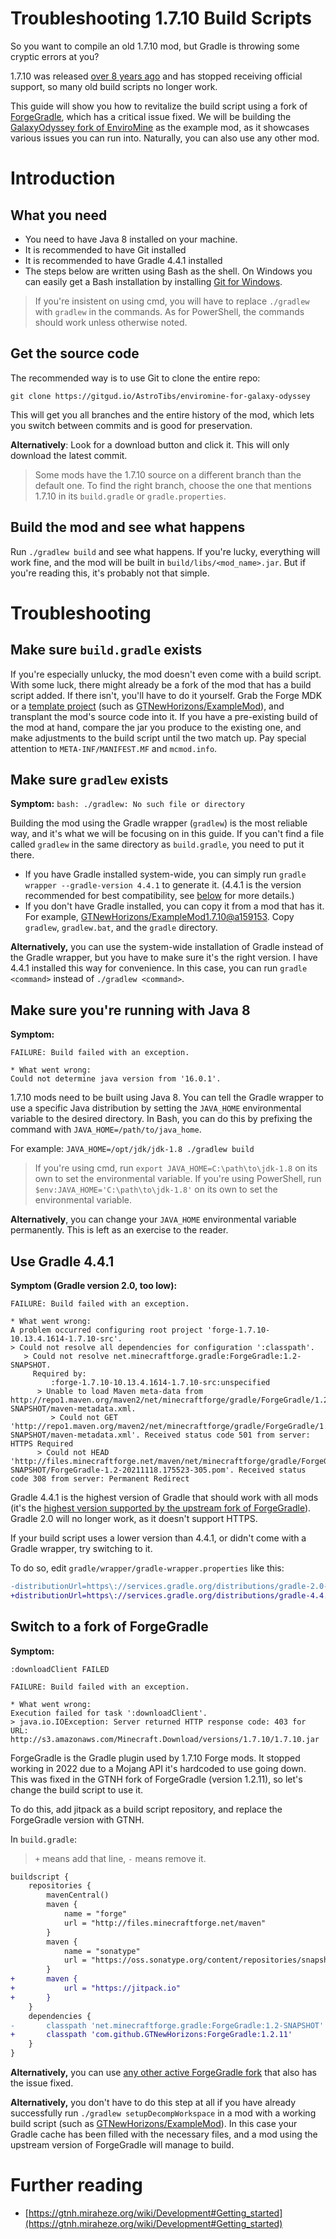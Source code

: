 # Troubleshooting 1.7.10 Build Scripts

So you want to compile an old 1.7.10 mod, but Gradle is throwing some cryptic errors at you?

1.7.10 was released [over 8 years ago](https://howoldisminecraft1710.today/) and has stopped receiving official support, so many old build scripts no longer work.

This guide will show you how to revitalize the build script using a fork of [ForgeGradle](forgegradle.md), which has a critical issue fixed. We will be building the [GalaxyOdyssey fork of EnviroMine](https://gitgud.io/AstroTibs/enviromine-for-galaxy-odyssey) as the example mod, as it showcases various issues you can run into. Naturally, you can also use any other mod.

# Introduction

## What you need
* You need to have Java 8 installed on your machine.
* It is recommended to have Git installed
* It is recommended to have Gradle 4.4.1 installed
* The steps below are written using Bash as the shell. On Windows you can easily get a Bash installation by installing [Git for Windows](https://git-scm.com/download/win).

> If you're insistent on using cmd, you will have to replace `./gradlew` with `gradlew` in the commands. As for PowerShell, the commands should work unless otherwise noted.

## Get the source code

The recommended way is to use Git to clone the entire repo:
```
git clone https://gitgud.io/AstroTibs/enviromine-for-galaxy-odyssey
```
This will get you all branches and the entire history of the mod, which lets you switch between commits and is good for preservation.

**Alternatively**: Look for a download button and click it. This will only download the latest commit.

> Some mods have the 1.7.10 source on a different branch than the default one. To find the right branch, choose the one that mentions 1.7.10 in its `build.gradle` or `gradle.properties`.

## Build the mod and see what happens

Run `./gradlew build` and see what happens. If you're lucky, everything will work fine, and the mod will be built in `build/libs/<mod_name>.jar`. But if you're reading this, it's probably not that simple.

# Troubleshooting

## Make sure `build.gradle` exists

If you're especially unlucky, the mod doesn't even come with a build script. With some luck, there might already be a fork of the mod that has a build script added. If there isn't, you'll have to do it yourself. Grab the Forge MDK or a [template project](forge-workspace-setup.md#template-projects) (such as [GTNewHorizons/ExampleMod](https://github.com/GTNewHorizons/ExampleMod1.7.10)), and transplant the mod's source code into it. If you have a pre-existing build of the mod at hand, compare the jar you produce to the existing one, and make adjustments to the build script until the two match up. Pay special attention to `META-INF/MANIFEST.MF` and `mcmod.info`.

## Make sure `gradlew` exists

**Symptom:** `bash: ./gradlew: No such file or directory` 

Building the mod using the Gradle wrapper (`gradlew`) is the most reliable way, and it's what we will be focusing on in this guide. If you can't find a file called `gradlew` in the same directory as `build.gradle`, you need to put it there.

* If you have Gradle installed system-wide, you can simply run `gradle wrapper --gradle-version 4.4.1` to generate it. (4.4.1 is the version recommended for best compatibility, see [below](#use-gradle-441) for more details.)
* If you don't have Gradle installed, you can copy it from a mod that has it. For example, [GTNewHorizons/ExampleMod1.7.10@a159153](https://github.com/GTNewHorizons/ExampleMod1.7.10/tree/a15915363a5a46dc609d3de46c069bcb8b4db527). Copy `gradlew`, `gradlew.bat`, and the `gradle` directory.

**Alternatively,** you can use the system-wide installation of Gradle instead of the Gradle wrapper, but you have to make sure it's the right version. I have 4.4.1 installed this way for convenience. In this case, you can run `gradle <command>` instead of `./gradlew <command>`.

## Make sure you're running with Java 8

**Symptom:**
```
FAILURE: Build failed with an exception.

* What went wrong:
Could not determine java version from '16.0.1'.
```
1.7.10 mods need to be built using Java 8. You can tell the Gradle wrapper to use a specific Java distribution by setting the `JAVA_HOME` environmental variable to the desired directory. In Bash, you can do this by prefixing the command with `JAVA_HOME=/path/to/java_home`.

For example: `JAVA_HOME=/opt/jdk/jdk-1.8 ./gradlew build`

> If you're using cmd, run `export JAVA_HOME=C:\path\to\jdk-1.8` on its own to set the environmental variable.
> If you're using PowerShell, run `$env:JAVA_HOME='C:\path\to\jdk-1.8'` on its own to set the environmental variable.

**Alternatively**, you can change your `JAVA_HOME` environmental variable permanently. This is left as an exercise to the reader.

## Use Gradle 4.4.1

**Symptom (Gradle version 2.0, too low):**
```
FAILURE: Build failed with an exception.

* What went wrong:
A problem occurred configuring root project 'forge-1.7.10-10.13.4.1614-1.7.10-src'.
> Could not resolve all dependencies for configuration ':classpath'.
   > Could not resolve net.minecraftforge.gradle:ForgeGradle:1.2-SNAPSHOT.
     Required by:
         :forge-1.7.10-10.13.4.1614-1.7.10-src:unspecified
      > Unable to load Maven meta-data from http://repo1.maven.org/maven2/net/minecraftforge/gradle/ForgeGradle/1.2-SNAPSHOT/maven-metadata.xml.
         > Could not GET 'http://repo1.maven.org/maven2/net/minecraftforge/gradle/ForgeGradle/1.2-SNAPSHOT/maven-metadata.xml'. Received status code 501 from server: HTTPS Required
      > Could not HEAD 'http://files.minecraftforge.net/maven/net/minecraftforge/gradle/ForgeGradle/1.2-SNAPSHOT/ForgeGradle-1.2-20211118.175523-305.pom'. Received status code 308 from server: Permanent Redirect
```

Gradle 4.4.1 is the highest version of Gradle that should work with all mods (it's the [highest version supported by the upstream fork of ForgeGradle](https://github.com/MinecraftModDevelopment/Modding-Resources/blob/master/version_info.md)). Gradle 2.0 will no longer work, as it doesn't support HTTPS.

If your build script uses a lower version than 4.4.1, or didn't come with a Gradle wrapper, try switching to it.

To do so, edit `gradle/wrapper/gradle-wrapper.properties` like this:

```patch
-distributionUrl=https\://services.gradle.org/distributions/gradle-2.0-bin.zip
+distributionUrl=https\://services.gradle.org/distributions/gradle-4.4.1-bin.zip
```

## Switch to a fork of ForgeGradle

**Symptom:**
```
:downloadClient FAILED

FAILURE: Build failed with an exception.

* What went wrong:
Execution failed for task ':downloadClient'.
> java.io.IOException: Server returned HTTP response code: 403 for URL: http://s3.amazonaws.com/Minecraft.Download/versions/1.7.10/1.7.10.jar
```

ForgeGradle is the Gradle plugin used by 1.7.10 Forge mods. It stopped working in 2022 due to a Mojang API it's hardcoded to use going down. This was fixed in the GTNH fork of ForgeGradle (version 1.2.11), so let's change the build script to use it.

To do this, add jitpack as a build script repository, and replace the ForgeGradle version with GTNH.

In `build.gradle`:

> `+` means add that line, `-` means remove it.

```patch
buildscript {
    repositories {
        mavenCentral()
        maven {
            name = "forge"
            url = "http://files.minecraftforge.net/maven"
        }
        maven {
            name = "sonatype"
            url = "https://oss.sonatype.org/content/repositories/snapshots/"
        }
+       maven {
+           url = "https://jitpack.io"
+       }
    }
    dependencies {
-       classpath 'net.minecraftforge.gradle:ForgeGradle:1.2-SNAPSHOT'
+       classpath 'com.github.GTNewHorizons:ForgeGradle:1.2.11'
    }
}
```

**Alternatively,** you can use [any other active ForgeGradle fork](forgegradle.md#forks) that also has the issue fixed.

**Alternatively,** you don't have to do this step at all if you have already successfully run `./gradlew setupDecompWorkspace` in a mod with a working build script (such as [GTNewHorizons/ExampleMod](https://github.com/GTNewHorizons/ExampleMod1.7.10)). In this case your Gradle cache has been filled with the necessary files, and a mod using the upstream version of ForgeGradle will manage to build.

# Further reading
* [https://gtnh.miraheze.org/wiki/Development#Getting_started](https://gtnh.miraheze.org/wiki/Development#Getting_started)